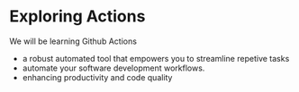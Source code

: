 # Exploring Actions
We will be learning Github Actions
- a robust automated tool that empowers you to streamline repetive tasks
- automate your software development workflows.
- enhancing productivity and code quality